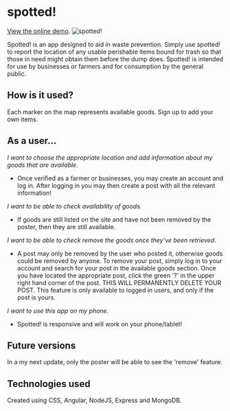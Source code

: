 # spotted!
[View the online demo](http://spotted-waste.herokuapp.com/ "spotted").
![spotted!](http://i.imgur.com/PAOGPIk.png)

Spotted! is an app designed to aid in waste prevention. Simply use spotted! to report the location of any usable perishable items bound for trash so that those in need might obtain them before the dump does. Spotted! is
intended for use by businesses or farmers and for consumption by the general public.

## How is it used?

Each marker on the map represents available goods. Sign up to add your own items.

## As a user...

*I want to choose the appropriate location and add information about my goods that are available.*
  * Once verified as a farmer or businesses, you may create an account and log in.
  After logging in you may then create a post with all the relevant information!


*I want to be able to check availability of goods.*
  * If goods are still listed on the site and have not been removed by the poster,
  then they are still available.

*I want to be able to check remove the goods once they've been retrieved.*
  * A post may only be removed by the user who posted it, otherwise goods could
  be removed by anyone. To remove your post, simply log in to your account and
  search for your post in the available goods section. Once you have located the
  appropriate post, click the green '?' in the upper right hand corner of the post.
  THIS WILL PERMANENTLY DELETE YOUR POST. This feature is only available to logged
  in users, and only if the post is yours.

*I want to use this app on my phone.*
  * Spotted! is responsive and will work on your phone/tablet!

## Future versions
In a my next update, only the poster will be able to see the 'remove' feature.

## Technologies used

Created using CSS, Angular, NodeJS, Express and MongoDB.
